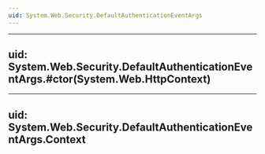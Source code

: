 ```yaml
---
uid: System.Web.Security.DefaultAuthenticationEventArgs
---
```


---
uid: System.Web.Security.DefaultAuthenticationEventArgs.#ctor(System.Web.HttpContext)
---

---
uid: System.Web.Security.DefaultAuthenticationEventArgs.Context
---
